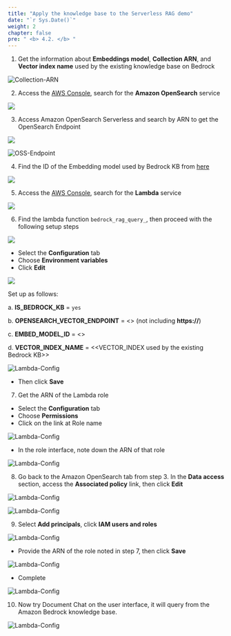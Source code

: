 ```yaml
---
title: "Apply the knowledge base to the Serverless RAG demo"
date: "`r Sys.Date()`"
weight: 2
chapter: false
pre: " <b> 4.2. </b> "
---
```


1. Get the information about **Embeddings model**, **Collection ARN**, and **Vector index name** used by the existing knowledge base on Bedrock

![Collection-ARN](/images/4.advanced/0012-createknowledgebase.png)

2. Access the [AWS Console](https://console.aws.amazon.com/console), search for the **Amazon OpenSearch** service

![](/images/4.advanced/0001-applyknowledgebase.png)

3. Access Amazon OpenSearch Serverless and search by ARN to get the OpenSearch Endpoint

![](/images/4.advanced/0002-applyknowledgebase.png)

![OSS-Endpoint](/images/4.advanced/0003-applyknowledgebase.png)

4. Find the ID of the Embedding model used by Bedrock KB from [here](https://docs.aws.amazon.com/bedrock/latest/userguide/model-ids.html)

![](/images/4.advanced/0013-applyknowledgebase.png)

5. Access the [AWS Console](https://console.aws.amazon.com/console), search for the **Lambda** service

![](/images/4.advanced/0014-applyknowledgebase.png)

6. Find the lambda function `bedrock_rag_query_`, then proceed with the following setup steps

![](/images/4.advanced/0015-applyknowledgebase.png)

- Select the **Configuration** tab
- Choose **Environment variables**
- Click **Edit**

![](/images/4.advanced/0011-applyknowledgebase.png)

Set up as follows:
   
   a. **IS_BEDROCK_KB** = `yes`  

   b. **OPENSEARCH_VECTOR_ENDPOINT** = <<Amazon OpenSearch Serverless Endpoint of the existing Bedrock KB>> (not including **https://**)

   c. **EMBED_MODEL_ID** = <<Embedding Model ID used by the existing Bedrock KB>>

   d. **VECTOR_INDEX_NAME** = <<VECTOR_INDEX used by the existing Bedrock KB>>

   ![Lambda-Config](/images/4.advanced/0012-applyknowledgebase.png)

- Then click **Save**
   
7. Get the ARN of the Lambda role

- Select the **Configuration** tab
- Choose **Permissions**
- Click on the link at Role name

![Lambda-Config](/images/4.advanced/0006-applyknowledgebase.png)

- In the role interface, note down the ARN of that role

![Lambda-Config](/images/4.advanced/0007-applyknowledgebase.png)

8. Go back to the Amazon OpenSearch tab from step 3. In the **Data access** section, access the **Associated policy** link, then click **Edit**

![Lambda-Config](/images/4.advanced/0004-applyknowledgebase.png)

![Lambda-Config](/images/4.advanced/0005-applyknowledgebase.png)

9. Select **Add principals**, click **IAM users and roles**

![Lambda-Config](/images/4.advanced/0008-applyknowledgebase.png)

- Provide the ARN of the role noted in step 7, then click **Save**

![Lambda-Config](/images/4.advanced/0009-applyknowledgebase.png)

- Complete

![Lambda-Config](/images/4.advanced/0010-applyknowledgebase.png)

10. Now try Document Chat on the user interface, it will query from the Amazon Bedrock knowledge base.

![Lambda-Config](/images/4.advanced/0016-applyknowledgebase.jpg)
